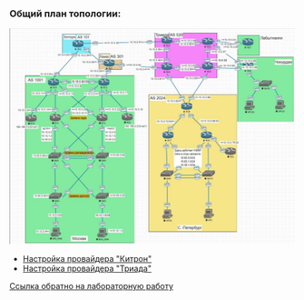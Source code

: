 ### Общий план топологии:  
<img src='pic/top.JPG'>  

* [Настройка провайдера "Китрон"](lam.md)  
* [Настройка провайдера "Триада"](tri.md)  

[Ссылка обратно на лабораторную работу](/labs/lab08/README.md#)  